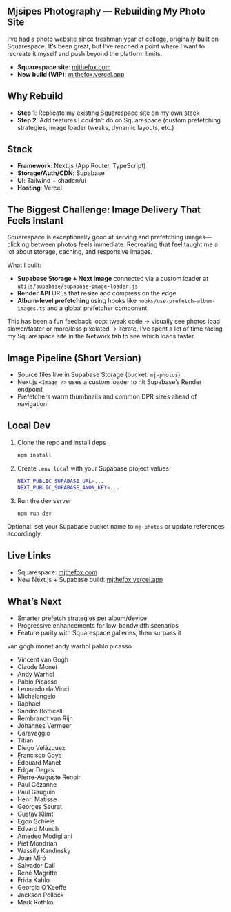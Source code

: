 ## Mjsipes Photography — Rebuilding My Photo Site

I’ve had a photo website since freshman year of college, originally built on Squarespace. It’s been great, but I’ve reached a point where I want to recreate it myself and push beyond the platform limits.

- **Squarespace site**: [mjthefox.com](https://mjthefox.com/)  
- **New build (WIP)**: [mjthefox.vercel.app](https://mjthefox.vercel.app/)

## Why Rebuild

- **Step 1**: Replicate my existing Squarespace site on my own stack
- **Step 2**: Add features I couldn’t do on Squarespace (custom prefetching strategies, image loader tweaks, dynamic layouts, etc.)

## Stack

- **Framework**: Next.js (App Router, TypeScript)
- **Storage/Auth/CDN**: Supabase
- **UI**: Tailwind + shadcn/ui
- **Hosting**: Vercel

## The Biggest Challenge: Image Delivery That Feels Instant

Squarespace is exceptionally good at serving and prefetching images—clicking between photos feels immediate. Recreating that feel taught me a lot about storage, caching, and responsive images.

What I built:
- **Supabase Storage + Next Image** connected via a custom loader at `utils/supabase/supabase-image-loader.js`
- **Render API** URLs that resize and compress on the edge
- **Album-level prefetching** using hooks like `hooks/use-prefetch-album-images.ts` and a global prefetcher component

This has been a fun feedback loop: tweak code → visually see photos load slower/faster or more/less pixelated → iterate. I’ve spent a lot of time racing my Squarespace site in the Network tab to see which loads faster.

## Image Pipeline (Short Version)

- Source files live in Supabase Storage (bucket: `mj-photos`)
- Next.js `<Image />` uses a custom loader to hit Supabase’s Render endpoint
- Prefetchers warm thumbnails and common DPR sizes ahead of navigation

## Local Dev

1. Clone the repo and install deps
   ```bash
   npm install
   ```
2. Create `.env.local` with your Supabase project values
   ```bash
   NEXT_PUBLIC_SUPABASE_URL=...
   NEXT_PUBLIC_SUPABASE_ANON_KEY=...
   ```
3. Run the dev server
   ```bash
   npm run dev
   ```

Optional: set your Supabase bucket name to `mj-photos` or update references accordingly.

## Live Links

- Squarespace: [mjthefox.com](https://mjthefox.com/)
- New Next.js + Supabase build: [mjthefox.vercel.app](https://mjthefox.vercel.app/)

## What’s Next

- Smarter prefetch strategies per album/device
- Progressive enhancements for low-bandwidth scenarios
- Feature parity with Squarespace galleries, then surpass it



van gogh
monet
andy warhol
pablo picasso

- Vincent van Gogh
- Claude Monet
- Andy Warhol
- Pablo Picasso
- Leonardo da Vinci
- Michelangelo
- Raphael
- Sandro Botticelli
- Rembrandt van Rijn
- Johannes Vermeer
- Caravaggio
- Titian
- Diego Velázquez
- Francisco Goya
- Édouard Manet
- Edgar Degas
- Pierre-Auguste Renoir
- Paul Cézanne
- Paul Gauguin
- Henri Matisse
- Georges Seurat
- Gustav Klimt
- Egon Schiele
- Edvard Munch
- Amedeo Modigliani
- Piet Mondrian
- Wassily Kandinsky
- Joan Miró
- Salvador Dalí
- René Magritte
- Frida Kahlo
- Georgia O’Keeffe
- Jackson Pollock
- Mark Rothko